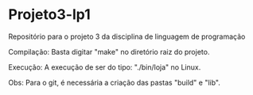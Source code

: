# Projeto3-lp1
Repositório para o projeto 3 da disciplina de linguagem de programação

Compilação: Basta digitar "make" no diretório raiz do projeto.

Execução: A execução de ser do tipo: "./bin/loja" no Linux.

Obs: Para o git, é necessária a criação das pastas "build" e "lib".
